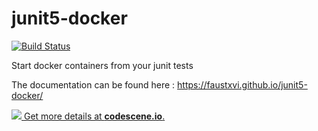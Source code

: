 # junit5-docker

[![Build Status](https://travis-ci.org/FaustXVI/junit5-docker.svg?branch=master)](https://travis-ci.org/FaustXVI/junit5-docker)

Start docker containers from your junit tests

The documentation can be found here : https://faustxvi.github.io/junit5-docker/

[![](https://codescene.io/projects/317/status.svg) Get more details at **codescene.io**.](https://codescene.io/projects/317/jobs/latest-successful/results)
